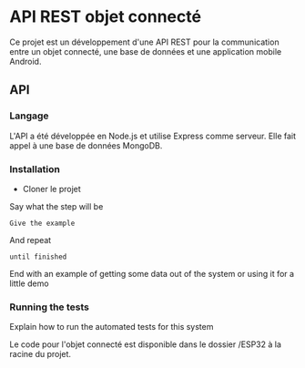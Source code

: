 # API REST objet connecté
Ce projet est un développement d'une API REST pour la communication entre un objet connecté, une base de données et une application mobile Android.

## API
### Langage
L'API a été développée en Node.js et utilise Express comme serveur. Elle fait appel à une base de données MongoDB.
### Installation
<ul>
  <li>Cloner le projet</li>
</ul>


Say what the step will be

```
Give the example
```

And repeat

```
until finished
```

End with an example of getting some data out of the system or using it for a little demo

### Running the tests

Explain how to run the automated tests for this system






Le code pour l'objet connecté est disponible dans le dossier /ESP32 à la racine du projet.
